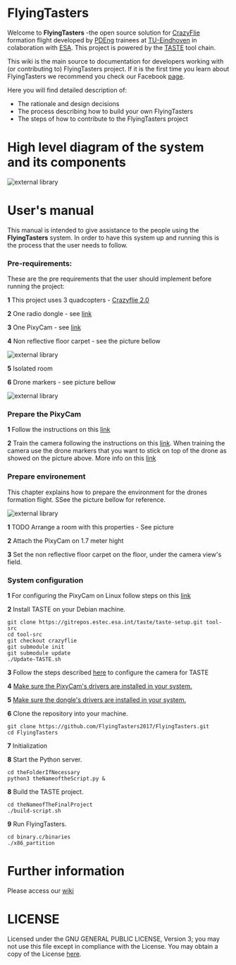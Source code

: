 # FlyingTasters

Welcome to **FlyingTasters** -the open source solution for [CrazyFlie](https://www.bitcraze.io/crazyflie-2/) formation flight developed by [PDEng](https://www.tue.nl/en/education/tue-graduate-school/pdeng-programs/pdeng-programs-overview/pdeng-software-technology-st/) trainees at [TU-Eindhoven](https://www.tue.nl/) in colaboration with [ESA](http://www.esa.int/ESA). This project is powered by the [TASTE](http://taste.tuxfamily.org/) tool chain.

This wiki is the main source to documentation for developers working with (or contributing to) FlyingTasters project. If it is the first time you learn about FlyingTasters we recommend you check our Facebook [page](https://www.facebook.com/flyingtasters/).

Here you will find detailed description of:

* The rationale and design decisions
* The process describing how to build your own FlyingTasters
* The steps of how to contribute to the FlyingTasters project

# High level diagram of the system and its components
![external library](https://github.com/FlyingTasters2017/FlyingTasters/blob/development/images/high_level_diagram_of_the_system.jpeg)


# User's manual 
This manual is intended to give assistance to the people using the **FlyingTasters** system. In order to have this system up and running this is the process that the user needs to follow.

### Pre-requirements:
These are the pre requirements that the user should implement before running the project:

**1** This project uses 3 quadcopters - [Crazyflie 2.0](https://www.bitcraze.io/crazyflie-2/)   

**2** One radio dongle - see [link](https://www.bitcraze.io/2012/02/the-crazyradio-dongle/)

**3** One PixyCam - see [link](http://cmucam.org/projects/cmucam5)

**4** Non reflective floor carpet - see the picture bellow 

![external library](https://github.com/FlyingTasters2017/FlyingTasters/blob/development/images/markers.jpeg)

**5** Isolated room

**6** Drone markers - see picture bellow

![external library](https://github.com/FlyingTasters2017/FlyingTasters/blob/development/images/markers_diff_col.jpg)

### Prepare the PixyCam

**1** Follow the instructions on this [link](http://cmucam.org/projects/cmucam5/wiki/Installing_PixyMon_on_Linux)

**2** Train the camera following the instructions on this [link](https://www.youtube.com/watch?v=7znEmgYZXL0&feature=youtu.be). When training the camera use the drone markers that you want to stick on top of the drone as showed on the picture above. More info on this [link](https://github.com/FlyingTasters2017/FlyingTasters/wiki/Position-Detection#object-teaching-and-configuring-the-camera)

### Prepare environement
This chapter explains how to prepare the environment for the drones formation flight. SSee the picture bellow for reference. 

![external library](https://github.com/FlyingTasters2017/FlyingTasters/blob/development/images/room_set_up.jpeg)

**1** TODO Arrange a room with this properties - See picture

**2** Attach the PixyCam on 1.7 meter hight

**3** Set the non reflective floor carpet on the floor, under the camera view's field.

### System configuration

**1** For configuring the PixyCam on Linux follow steps on this [link](http://cmucam.org/projects/cmucam5/wiki/Building_the_libpixyusb_example_on_Linux)

**2** Install TASTE on your Debian machine.
```
git clone https://gitrepos.estec.esa.int/taste/taste-setup.git tool-src
cd tool-src
git checkout crazyflie
git submodule init
git submodule update
./Update-TASTE.sh
```

**3** Follow the steps described [here](https://github.com/FlyingTasters2017/FlyingTasters/wiki/Developer's-manual#configuring-the-pixy-camera) to configure the camera for TASTE

**4** [Make sure the PixyCam's drivers are installed in your system.](https://github.com/FlyingTasters2017/FlyingTasters/wiki/Setup-guide#configuring-the-pixy-camera)

**5** [Make sure the dongle's drivers are installed in your system.](https://github.com/FlyingTasters2017/FlyingTasters/wiki/Setup-guide#configuring-the-radio-dongle)

**6** Clone the repository into your machine.
```
git clone https://github.com/FlyingTasters2017/FlyingTasters.git
cd FlyingTasters
```
**7** Initialization

**8** Start the Python server.
```
cd theFolderIfNecessary
python3 theNameoftheScript.py &
```
**8** Build the TASTE project.
```
cd theNameofTheFinalProject
./build-script.sh
```
**9** Run FlyingTasters.
```
cd binary.c/binaries
./x86_partition 
```
# Further information

Please access our [wiki](https://github.com/FlyingTasters2017/FlyingTasters/wiki)

# LICENSE

Licensed under the GNU GENERAL PUBLIC LICENSE, Version 3; you may not use this file except in compliance with the License. You may obtain a copy of the License [here](https://www.gnu.org/licenses/licenses.html).

